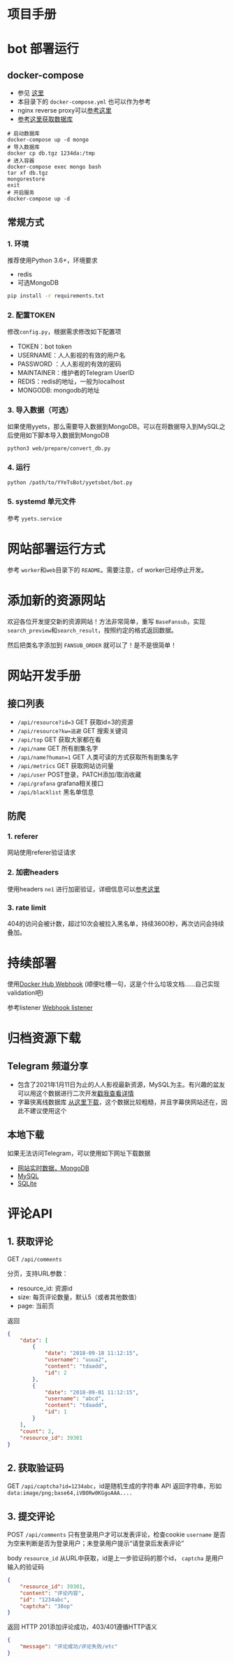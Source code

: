 # 项目手册

# bot 部署运行

## docker-compose

* 参见 [这里](https://github.com/tgbot-collection/BotsRunner)
* 本目录下的 `docker-compose.yml` 也可以作为参考
* nginx reverse proxy可以[参考这里](https://github.com/BennyThink/WebsiteRunner)
* [参考这里获取数据库](web/README.md)

```shell
# 启动数据库
docker-compose up -d mongo
# 导入数据库
docker cp db.tgz 1234da:/tmp
# 进入容器
docker-compose exec mongo bash
tar xf db.tgz
mongorestore
exit
# 开启服务
docker-compose up -d
```

## 常规方式

### 1. 环境

推荐使用Python 3.6+，环境要求

* redis
* 可选MongoDB

```bash
pip install -r requirements.txt
```

### 2. 配置TOKEN

修改`config.py`，根据需求修改如下配置项

* TOKEN：bot token
* USERNAME：人人影视的有效的用户名
* PASSWORD ：人人影视的有效的密码
* MAINTAINER：维护者的Telegram UserID
* REDIS：redis的地址，一般为localhost
* MONGODB: mongodb的地址

### 3. 导入数据（可选）

如果使用yyets，那么需要导入数据到MongoDB。可以在将数据导入到MySQL之后使用如下脚本导入数据到MongoDB

```shell
python3 web/prepare/convert_db.py
```

### 4. 运行

```bash
python /path/to/YYeTsBot/yyetsbot/bot.py
```

### 5. systemd 单元文件

参考 `yyets.service`

# 网站部署运行方式

参考 `worker`和`web`目录下的 `README`。需要注意，cf worker已经停止开发。

# 添加新的资源网站

欢迎各位开发提交新的资源网站！方法非常简单，重写 `BaseFansub`，实现`search_preview`和`search_result`，按照约定的格式返回数据。

然后把类名字添加到 `FANSUB_ORDER` 就可以了！是不是很简单！

# 网站开发手册

## 接口列表
* `/api/resource?id=3` GET 获取id=3的资源
* `/api/resource?kw=逃避` GET 搜索关键词
* `/api/top` GET 获取大家都在看
* `/api/name` GET 所有剧集名字
* `/api/name?human=1` GET 人类可读的方式获取所有剧集名字
* `/api/metrics` GET 获取网站访问量
* `/api/user` POST登录，PATCH添加/取消收藏
* `/api/grafana` grafana相关接口
* `/api/blacklist` 黑名单信息

## 防爬

### 1. referer

网站使用referer验证请求

### 2. 加密headers

使用headers `ne1` 进行加密验证，详细信息可以[参考这里](https://t.me/mikuri520/726)

### 3. rate limit

404的访问会被计数，超过10次会被拉入黑名单，持续3600秒，再次访问会持续叠加。


# 持续部署

使用[Docker Hub Webhook](https://docs.docker.com/docker-hub/webhooks/)
(顺便吐槽一句，这是个什么垃圾文档……自己实现validation吧)

参考listener [Webhook listener](https://github.com/tgbot-collection/Webhook)

# 归档资源下载
## Telegram 频道分享
* 包含了2021年1月11日为止的人人影视最新资源，MySQL为主。有兴趣的盆友可以用这个数据进行二次开发[戳我查看详情](https://t.me/mikuri520/668)
* 字幕侠离线数据库 [从这里下载](https://t.me/mikuri520/715)，这个数据比较粗糙，并且字幕侠网站还在，因此不建议使用这个

## 本地下载
如果无法访问Telegram，可以使用如下网址下载数据
* [网站实时数据，MongoDB](https://yyets.dmesg.app/data/yyets_mongo.gz)
* [MySQL](https://yyets.dmesg.app/data/yyets_mysql.zip)
* [SQLite](https://yyets.dmesg.app/data/yyets_sqlite.zip)


# 评论API

## 1. 获取评论
GET `/api/comments`

分页，支持URL参数：
* resource_id: 资源id
* size: 每页评论数量，默认5（或者其他数值）
* page: 当前页

返回
```json
{
    "data": [
        {
            "date": "2018-09-18 11:12:15",
            "username": "uuua2",
            "content": "tdaadd",
            "id": 2
        },
        {
            "date": "2018-09-01 11:12:15",
            "username": "abcd",
            "content": "tdaadd",
            "id": 1
        }
    ],
    "count": 2,
    "resource_id": 39301
}

```

## 2. 获取验证码
GET `/api/captcha?id=1234abc`，id是随机生成的字符串
API 返回字符串，形如 `data:image/png;base64,iVBORw0KGgoAAA....`

## 3. 提交评论
POST `/api/comments`
只有登录用户才可以发表评论，检查cookie `username` 是否为空来判断是否为登录用户；未登录用户提示“请登录后发表评论”

body `resource_id` 从URL中获取，id是上一步验证码的那个id， `captcha` 是用户输入的验证码
```json
{
    "resource_id": 39301,
    "content": "评论内容",
    "id": "1234abc",
    "captcha": "38op"
}
```

返回 HTTP 201添加评论成功，403/401遵循HTTP语义

```json
{
    "message": "评论成功/评论失败/etc"
}
```